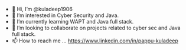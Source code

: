 - 👋 Hi, I’m @kuladeep1906
- 👀 I’m interested in Cyber Security and Java.
- 🌱 I’m currently learning WAPT and Java full stack.
- 💞️ I’m looking to collaborate on projects related to cyber sec and Java full stack.
- 📫 How to reach me ...
     https://www.linkedin.com/in/pappu-kuladeep
 

<!---
kuladeep1906/kuladeep1906 is a ✨ special ✨ repository because its `README.md` (this file) appears on your GitHub profile.
You can click the Preview link to take a look at your changes.
--->
